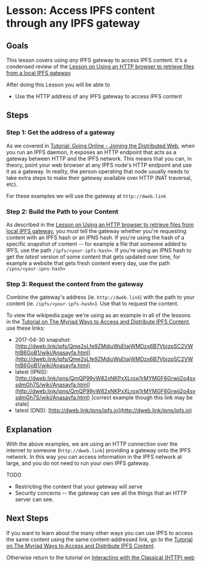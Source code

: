 # Lesson: Access IPFS content through any IPFS gateway

## Goals

This lesson covers using _any_ IPFS gateway to access IPFS content. It's a condensed review of the [Lesson on Using an HTTP browser to retrieve files from a local IPFS gateway]()

After doing this Lesson you will be able to

* Use the HTTP address of any IPFS gateway to access IPFS content

## Steps

### Step 1: Get the address of a gateway

As we covered in [Tutorial: Going Online - Joining the Distributed Web](../going-online/), when you run an IPFS daemon, it exposes an HTTP endpoint that acts as a gateway between HTTP and the IPFS network. This means that you can, in theory, point your web browser at any IPFS node's HTTP endpoint and use it as a gateway. In reality, the person operating that node usually needs to take extra steps to make their gateway available over HTTP \(NAT traversal, etc\).

For these examples we will use the gateway at `http://dweb.link`

### Step 2: Build the Path to your Content

As described in the [Lesson on Using an HTTP browser to retrieve files from local IPFS gateway](), you must tell the gateway whether you're requesting content with an IPFS hash or an IPNS hash. If you're using the hash of a specific snapshot of content -- for example a file that someone added to IPFS, use the path `/ipfs/<your-ipfs-hash>`. If you're using an IPNS hash to get the _latest_ version of some content that gets updated over time, for example a website that gets fresh content every day, use the path `/ipns/<your-ipns-hash>`

### Step 3: Request the content from the gateway

Combine the gateway's address \(ie. `http://dweb.link`\) with the path to your content \(ie. `/ipfs/<your-ipfs-hash>`\). Use that to request the content.

To view the wikipedia page we're using as an example in all of the lessons in the [Tutorial on The Myriad Ways to Access and Distribute IPFS Content](../avenues-for-access/), use these links:

* 2017-04-30 snapshot: [http://dweb.link/ipfs/Qme2sLfe9ZMdiuWsEtajWMDzx6B7VbjzpSC2VWhtB6GoB1/wiki/Anasayfa.html](http://dweb.link/ipfs/Qme2sLfe9ZMdiuWsEtajWMDzx6B7VbjzpSC2VWhtB6GoB1/wiki/Anasayfa.html)
* latest \(IPNS\): [http://dweb.link/ipns/QmQP99yW82xNKPxXLroxj1rMYMGF6Grwjj2o4svsdmGh7S/wiki/Anasayfa.html](http://dweb.link/ipns/QmQP99yW82xNKPxXLroxj1rMYMGF6Grwjj2o4svsdmGh7S/wiki/Anasayfa.html) \[correct example though this link may be stale\]
* latest \(DNS\): [http://dweb.link/ipns/ipfs.io](http://dweb.link/ipns/ipfs.io)

## Explanation

With the above examples, we are using an HTTP connection over the internet to someone \(`http://dweb.link`\) providing a gateway onto the IPFS network. In this way you can access information in the IPFS network at large, and you do not need to run your own IPFS gateway.

TODO

* Restricting the content that your gateway will serve
* Security concerns -- the gateway can see all the things that an HTTP server can see.

## Next Steps

If you want to learn about the many other ways you can use IPFS to access the same content using the same content-addressed link, go to the [Tutorial on The Myriad Ways to Access and Distribute IPFS Content](../avenues-for-access/).

Otherwise return to the tutorial on [Interacting with the Classical \(HTTP\) web](./)

